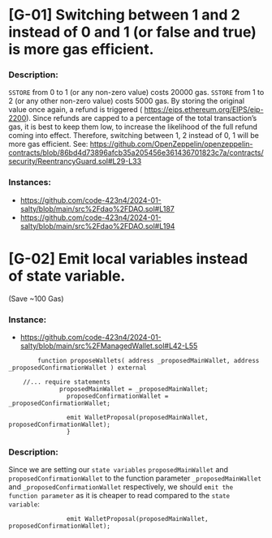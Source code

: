 # [G-01] Switching between 1 and 2 instead of 0 and 1 (or false and true) is more gas efficient. 

### Description:
`SSTORE` from 0 to 1 (or any non-zero value) costs 20000 gas. `SSTORE` from 1 to 2 (or any other non-zero value) costs 5000 gas.
By storing the original value once again, a refund is triggered ( https://eips.ethereum.org/EIPS/eip-2200).
Since refunds are capped to a percentage of the total transaction’s gas, it is best to keep them low, to increase the likelihood of the full refund coming into effect.
Therefore, switching between 1, 2 instead of 0, 1 will be more gas efficient.
See: https://github.com/OpenZeppelin/openzeppelin-contracts/blob/86bd4d73896afcb35a205456e361436701823c7a/contracts/security/ReentrancyGuard.sol#L29-L33

### Instances:
- https://github.com/code-423n4/2024-01-salty/blob/main/src%2Fdao%2FDAO.sol#L187
- https://github.com/code-423n4/2024-01-salty/blob/main/src%2Fdao%2FDAO.sol#L194

# [G-02] Emit local variables instead of state variable. 
(Save ~100 Gas)

### Instance:
- https://github.com/code-423n4/2024-01-salty/blob/main/src%2FManagedWallet.sol#L42-L55

```Solidity
        function proposeWallets( address _proposedMainWallet, address _proposedConfirmationWallet ) external
                
    //... require statements 
              proposedMainWallet = _proposedMainWallet;
                proposedConfirmationWallet = _proposedConfirmationWallet;

                emit WalletProposal(proposedMainWallet, proposedConfirmationWallet);
                }
```

### Description:
Since we are setting our `state variables` `proposedMainWallet` and `proposedConfirmationWallet` to the function parameter `_proposedMainWallet` and `_proposedConfirmationWallet` respectively, we should `emit the function parameter` as it is cheaper to read compared to the `state variable`:

```Solidity
                emit WalletProposal(proposedMainWallet, proposedConfirmationWallet);
```

